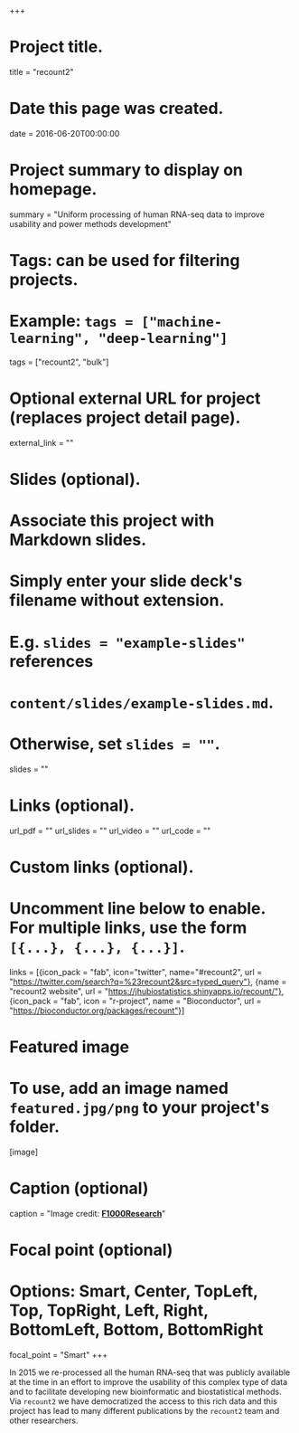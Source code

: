 +++
# Project title.
title = "recount2"

# Date this page was created.
date = 2016-06-20T00:00:00

# Project summary to display on homepage.
summary = "Uniform processing of human RNA-seq data to improve usability and power methods development"

# Tags: can be used for filtering projects.
# Example: `tags = ["machine-learning", "deep-learning"]`
tags = ["recount2", "bulk"]

# Optional external URL for project (replaces project detail page).
external_link = ""

# Slides (optional).
#   Associate this project with Markdown slides.
#   Simply enter your slide deck's filename without extension.
#   E.g. `slides = "example-slides"` references 
#   `content/slides/example-slides.md`.
#   Otherwise, set `slides = ""`.
slides = ""

# Links (optional).
url_pdf = ""
url_slides = ""
url_video = ""
url_code = ""

# Custom links (optional).
#   Uncomment line below to enable. For multiple links, use the form `[{...}, {...}, {...}]`.
links = [{icon_pack = "fab", icon="twitter", name="#recount2", url = "https://twitter.com/search?q=%23recount2&src=typed_query"}, {name = "recount2 website", url = "https://jhubiostatistics.shinyapps.io/recount/"}, {icon_pack = "fab", icon = "r-project", name = "Bioconductor", url = "https://bioconductor.org/packages/recount"}]

# Featured image
# To use, add an image named `featured.jpg/png` to your project's folder. 
[image]
  # Caption (optional)
  caption = "Image credit: [**F1000Research**](https://f1000research.com/articles/6-1558/v1)"
  
  # Focal point (optional)
  # Options: Smart, Center, TopLeft, Top, TopRight, Left, Right, BottomLeft, Bottom, BottomRight
  focal_point = "Smart"
+++

In 2015 we re-processed all the human RNA-seq that was publicly available at the time in an effort to improve the usability of this complex type of data and to facilitate developing new bioinformatic and biostatistical methods. Via `recount2` we have democratized the access to this rich data and this project has lead to many different publications by the `recount2` team and other researchers.
